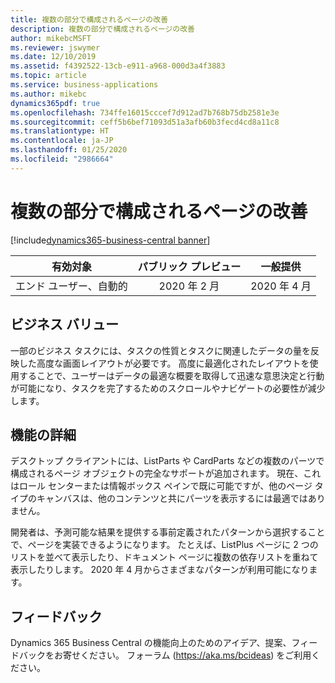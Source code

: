 ```yaml
---
title: 複数の部分で構成されるページの改善
description: 複数の部分で構成されるページの改善
author: mikebcMSFT
ms.reviewer: jswymer
ms.date: 12/10/2019
ms.assetid: f4392522-13cb-e911-a968-000d3a4f3883
ms.topic: article
ms.service: business-applications
ms.author: mikebc
dynamics365pdf: true
ms.openlocfilehash: 734ffe16015cccef7d912ad7b768b75db2581e3e
ms.sourcegitcommit: ceff5b6bef71093d51a3afb60b3fecd4cd8a11c8
ms.translationtype: HT
ms.contentlocale: ja-JP
ms.lasthandoff: 01/25/2020
ms.locfileid: "2986664"
---
```

# <a name="improvements-to-pages-composed-of-multiple-parts"></a>複数の部分で構成されるページの改善
[!include[dynamics365-business-central banner](../includes/dynamics365-business-central.md)]

| 有効対象    |  パブリック プレビュー | 一般提供 | 
| ---------- | :----------: |:----------: |
|エンド ユーザー、自動的|2020 年 2 月| 2020 年 4 月|


## <a name="business-value"></a>ビジネス バリュー
<!-- bv start -->
一部のビジネス タスクには、タスクの性質とタスクに関連したデータの量を反映した高度な画面レイアウトが必要です。 高度に最適化されたレイアウトを使用することで、ユーザーはデータの最適な概要を取得して迅速な意思決定と行動が可能になり、タスクを完了するためのスクロールやナビゲートの必要性が減少します。

<!-- bv end -->



## <a name="feature-details"></a>機能の詳細
<!--feature detail start -->
デスクトップ クライアントには、ListParts や CardParts などの複数のパーツで構成されるページ オブジェクトの完全なサポートが追加されます。 現在、これはロール センターまたは情報ボックス ペインで既に可能ですが、他のページ タイプのキャンバスは、他のコンテンツと共にパーツを表示するには最適ではありません。

開発者は、予測可能な結果を提供する事前定義されたパターンから選択することで、ページを実装できるようになります。 たとえば、ListPlus ページに 2 つのリストを並べて表示したり、ドキュメント ページに複数の依存リストを重ねて表示したりします。 2020 年 4 月からさまざまなパターンが利用可能になります。
<!--feature detail end -->






## <a name="tell-us-what-you-think"></a>フィードバック
Dynamics 365 Business Central の機能向上のためのアイデア、提案、フィードバックをお寄せください。 フォーラム (https://aka.ms/bcideas) をご利用ください。




